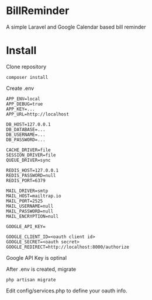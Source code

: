 # BillReminder
A simple Laravel and Google Calendar based bill reminder


# Install
Clone repository

    composer install

Create .env

    APP_ENV=local
    APP_DEBUG=true
    APP_KEY=...
    APP_URL=http://localhost
     
    DB_HOST=127.0.0.1
    DB_DATABASE=...
    DB_USERNAME=...
    DB_PASSWORD=...
      
    CACHE_DRIVER=file
    SESSION_DRIVER=file
    QUEUE_DRIVER=sync
    
    REDIS_HOST=127.0.0.1
    REDIS_PASSWORD=null
    REDIS_PORT=6379
      
    MAIL_DRIVER=smtp
    MAIL_HOST=mailtrap.io
    MAIL_PORT=2525
    MAIL_USERNAME=null
    MAIL_PASSWORD=null
    MAIL_ENCRYPTION=null
   
    GOOGLE_API_KEY=
   
    GOOGLE_CLIENT_ID=<oauth client id>
    GOOGLE_SECRET=<oauth secret>
    GOOGLE_REDIRECT=http://localhost:8000/authorize
        
        
Google API Key is optinal

After .env is created, migrate

    php artisan migrate

Edit config/services.php to define your oauth info.
